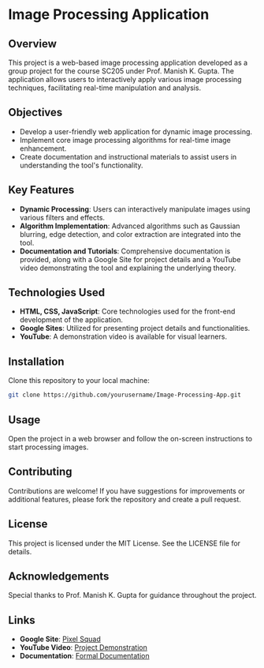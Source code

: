 # Image Processing Application

## Overview
This project is a web-based image processing application developed as a group project for the course SC205 under Prof. Manish K. Gupta. The application allows users to interactively apply various image processing techniques, facilitating real-time manipulation and analysis.

## Objectives
- Develop a user-friendly web application for dynamic image processing.
- Implement core image processing algorithms for real-time image enhancement.
- Create documentation and instructional materials to assist users in understanding the tool's functionality.

## Key Features
- **Dynamic Processing**: Users can interactively manipulate images using various filters and effects.
- **Algorithm Implementation**: Advanced algorithms such as Gaussian blurring, edge detection, and color extraction are integrated into the tool.
- **Documentation and Tutorials**: Comprehensive documentation is provided, along with a Google Site for project details and a YouTube video demonstrating the tool and explaining the underlying theory.

## Technologies Used
- **HTML, CSS, JavaScript**: Core technologies used for the front-end development of the application.
- **Google Sites**: Utilized for presenting project details and functionalities.
- **YouTube**: A demonstration video is available for visual learners.

## Installation
Clone this repository to your local machine:

```bash
git clone https://github.com/yourusername/Image-Processing-App.git
```
## Usage
Open the project in a web browser and follow the on-screen instructions to start processing images.

## Contributing
Contributions are welcome! If you have suggestions for improvements or additional features, please fork the repository and create a pull request.

## License
This project is licensed under the MIT License. See the LICENSE file for details.

## Acknowledgements
Special thanks to Prof. Manish K. Gupta for guidance throughout the project.

## Links
- **Google Site**: [Pixel Squad](https://sites.google.com/view/pixelsquad/home)
- **YouTube Video**: [Project Demonstration](https://www.youtube.com/watch?v=DNBBiRF6WCE)
- **Documentation**: [Formal Documentation](https://drive.google.com/file/d/1EyBi8PTIrmobWqaX-Ip_SGxQWCUMsnRs/view)
